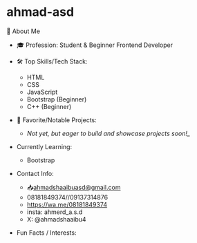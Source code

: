 # ahmad-asd

👋 About Me

- 🎓 Profession: Student & Beginner Frontend Developer
   
- 🛠️ Top Skills/Tech Stack:  
  - HTML  
  - CSS  
  - JavaScript  
  - Bootstrap (Beginner)
  - C++ (Beginner)
    
- 🚀 Favorite/Notable Projects:  
   - *Not yet, but eager to build and showcase projects soon!_*

- Currently Learning:
  - Bootstrap
   
-  Contact Info:
   - 📥ahmadshaaibuasd@gmail.com  
   - 08181849374//09137314876
   - https://wa.me/08181849374
   - insta: ahmerd_a.s.d
   - X: @ahmadshaaibu4
 

-  Fun Facts / Interests:
